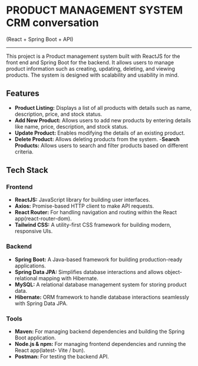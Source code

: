 <h1>PRODUCT MANAGEMENT SYSTEM CRM conversation 
</h1>
(React + Spring Boot + API)
<hr>
This project is a Product management system built with ReactJS for the front end and Spring Boot for the backend. It allows users to manage product information such as creating, updating, deleting, and viewing products. The system is designed with scalability and usability in mind.

<h2>Features</h2>

  - <b>Product Listing:</b> Displays a list of all products with details such as name, description, price, and stock status.
  - <b>Add New Product:</b> Allows users to add new products by entering details like name, price, description, and stock status.
  - <b>Update Product:</b> Enables modifying the details of an existing product.
  - <b>Delete Product:</b> Allows deleting products from the system.
  -<b>Search Products:</b> Allows users to search and filter products based on different criteria.
<h2>Tech Stack</h2>
<h3>Frontend</h3>


- <b>ReactJS:</b> JavaScript library for building user interfaces.
- <b>Axios:</b> Promise-based HTTP client to make API requests.
- <b>React Router:</b> For handling navigation and routing within the React app(react-router-dom).
- <b>Tailwind CSS:</b> A utility-first CSS framework for building modern, responsive UIs.



<h3>Backend</h3>



- <b>Spring Boot:</b> A Java-based framework for building production-ready applications.
- <b>Spring Data JPA: </b>Simplifies database interactions and allows object-relational mapping with Hibernate.
- <b>MySQL: </b>A relational database management system for storing product data.
- <b>Hibernate:</b> ORM framework to handle database interactions seamlessly with Spring Data JPA.
<h3>Tools</h3>

- <b>Maven: </b>For managing backend dependencies and building the Spring Boot application.
- <b>Node.js & npm:</b> For managing frontend dependencies and running the React app(latest- Vite / bun).
- <b>Postman:</b> For testing the backend API.
